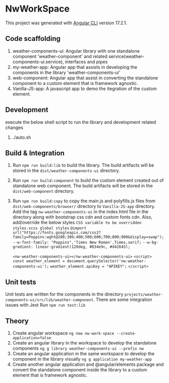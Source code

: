 # NwWorkSpace

This project was generated with [Angular CLI](https://github.com/angular/angular-cli) version 17.2.1.

## Code scaffolding

1. weather-components-ui: Angular library with one standalone component 'weather-component<nw-weather-components-ui>' and related service(weather-components-ui.service), interfaces and pipes
2. my-weather-app: Angular app that assists in developing the components in the library 'weather-components-ui'
3. web-component: Angular app that assist in converting the standalone component to a custom element that is framework agnostic.
4. Vanilla-JS-app: A javascript app to demo the itegration of the custom element.

## Development

execute the below shell script to run the library and development related changes

1. ./auto.sh

## Build & Integration

1. Run `npm run build:lib` to build the library. The build artifacts will be stored in the `dist/weather-components-ui` directory.
2. Run `npm run build:component` to build the custom element created out of standalone web component. The build artifacts will be stored in the `dist/web-component` directory.
3. Run `npm run build:copy` to copy the main.js and polyfills.js files from `dist/web-components/browser/` directory to `Vanilla-JS-app` directory. Add the tag `nw-weather-components-ui` in the index.html file in the directory along with bootstrap css cdn and custom fonts cdn. Also, add/override the below styles
   `CSS variable to be overridden styles.scss global styles`
   `@import url("https://fonts.googleapis.com/css2?family=Poppins:wght@200;300;400;500;600;700;800;900&display=swap");`
   `--w-font-family: "Poppins",'Times New Roman',Times,serif;`
   `--w-bg-gradient: linear-gradient(120deg, #834e9c, #d42643);`

   `<nw-weather-components-ui></nw-weather-components-ui>`
   `<script>`
   `const weather_element = document.querySelector('nw-weather-components-ui');`
   `weather_element.apiKey = "APIKEY";`
   `</script>`

## Unit tests

Unit tests are written for the components in the directory `projects/weather-components-ui/src/lib/weather-component`.
There are some integration issues with Jest
Run `npm run test:lib`

## Theory

1. Create angular workspace `ng new nw-work-space --create-application=false`
2. Create an angular library in the workspace to develop the standalone components `ng g library weather-components-ui --prefix nw`
3. Create an angular application in the same workspace to develop the component in the library visually `ng g application my-weather-app`
4. Create another angular application and @angular/elements package and convert the standalone component inside the library to a custom element that is framework agnostic.
